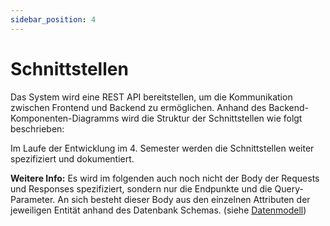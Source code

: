 ```yaml
---
sidebar_position: 4
---
```


# Schnittstellen
Das System wird eine REST API bereitstellen, um die Kommunikation zwischen Frontend und Backend zu ermöglichen.
Anhand des Backend-Komponenten-Diagramms wird die Struktur der Schnittstellen wie folgt beschrieben:

Im Laufe der Entwicklung im 4. Semester werden die Schnittstellen weiter spezifiziert und dokumentiert.


**Weitere Info:** Es wird im folgenden auch noch nicht der Body der Requests und Responses spezifiziert, sondern nur die Endpunkte und die Query-Parameter.
An sich besteht dieser Body aus den einzelnen Attributen der jeweiligen Entität anhand des Datenbank Schemas. (siehe [Datenmodell](/docs/architektur/datamodel))